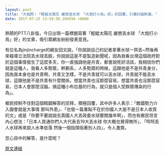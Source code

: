 ```yaml
---
layout: post
title: "大哉問！「輕縱太陽花 嚴懲丟水球 「大炮打小鳥」好」的回覆，引爆討論熱潮。"
date: 2017-07-25 13:59:50.294594 +0800
---
```


熱鬧的PTT八卦版，今日出現一篇標題寫著「輕縱太陽花 嚴懲丟水球 「大炮打小鳥」好」的文章，吸引眾網友紛紛發表意見。

有位名為jinjincharge的網友回文說，「你說說自己的記者拿著水球一齊丟~然後再來報導立法院丟水球丟臉，你說說這是不是製造新聞呢，因為我看台灣這個政府對於這個事情發生了這麼多天，你一直強調他是共青，都會說死好活該，我相信你們就是這種人，我看人多勢眾，幹齁系，人多勢眾的時候，這跟他是不是共青身分，因為我本身也是共青啊，共青又怎樣，不是共青就可以丟水球，共青就不能丟水球，這跟他是不是共青有什麼關係，想當共青也沒那麼容易，想當共青也沒那麼容易，日本人會那麼沒腦，搞這種小布拉基的行為，就只是個人受群眾傳染的行為」。

鄉民控制不住對這個精闢解答的崇拜，積極回覆，其中許多人表示：「敵國勢力介入國會就是大事情 那叫外患」、「也發一篇重點不在於你國人大是不是日本人收買的文」或是「你要不要說說去貴國人大丟政委水球要關幾年啊」，而也有鄉民坦言內心想法：「日本人買通你們人大代表去19大丟水球 你大概也覺得無所」、「呵呵丟人水球再來說人水準低落  然後一個指頭指著別人四」，令人激賞。

您心目中的解答，是什麼呢？

<a href = "https://www.ptt.cc/bbs/Gossiping/M.1500943254.A.207.html">原文連結</a>

